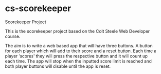 # cs-scorekeeper
Scorekeeper Project


This is the scorekeeper project based on the Colt Steele Web Developer course. 

The aim is to write a web based app that will have three buttons. A button for each player which will add to their score and a reset button. Each time a player 'scores' they will press the respective button and it will count up each time. The app will stop when the inputted score limit is reached and both player buttons will disable until the app is reset. 

